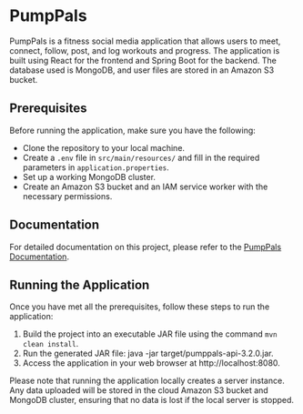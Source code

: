 # PumpPals

PumpPals is a fitness social media application that allows users to meet, connect, follow, post, and log workouts and progress. The application is built using React for the frontend and Spring Boot for the backend. The database used is MongoDB, and user files are stored in an Amazon S3 bucket.

## Prerequisites

Before running the application, make sure you have the following:

- Clone the repository to your local machine.
- Create a `.env` file in `src/main/resources/` and fill in the required parameters in `application.properties`.
- Set up a working MongoDB cluster.
- Create an Amazon S3 bucket and an IAM service worker with the necessary permissions.

## Documentation

For detailed documentation on this project, please refer to the [PumpPals Documentation](https://mliamsinclair.dev/assets/PumpPalsDocumentation-oQJvCSsV.pdf).

## Running the Application

Once you have met all the prerequisites, follow these steps to run the application:

1. Build the project into an executable JAR file using the command `mvn clean install`.
2. Run the generated JAR file: java -jar target/pumppals-api-3.2.0.jar.
3. Access the application in your web browser at http://localhost:8080.

Please note that running the application locally creates a server instance. Any data uploaded will be stored in the cloud Amazon S3 bucket and MongoDB cluster, ensuring that no data is lost if the local server is stopped.